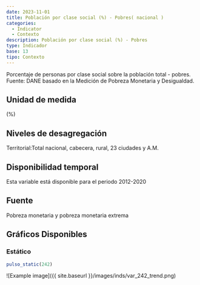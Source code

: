 ```yaml
---
date: 2023-11-01
title: Población por clase social (%) - Pobres( nacional )
categories:
  - Indicator
  - Contexto
description: Población por clase social (%) - Pobres
type: Indicador
base: 13
tipo: Contexto
--- 
```


Porcentaje de personas por clase social sobre la población total - pobres.
Fuente: DANE basado en la Medición de Pobreza Monetaria y Desigualdad.

## Unidad de medida
(%)

## Niveles de desagregación
Territorial:Total nacional, cabecera, rural, 23 ciudades y A.M.

## Disponibilidad temporal
Esta variable está disponible para el periodo 2012-2020

## Fuente
Pobreza monetaria y pobreza monetaria extrema

## Gráficos Disponibles

### Estático

``` R
pulso_static(242)
```

![Example image]({{ site.baseurl }}/images/inds/var_242_trend.png)